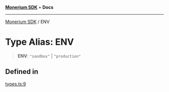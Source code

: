 [**Monerium SDK**](../README.md) • **Docs**

***

[Monerium SDK](../README.md) / ENV

# Type Alias: ENV

> **ENV**: `"sandbox"` \| `"production"`

## Defined in

[types.ts:9](https://github.com/monerium/js-monorepo/blob/4f2ccbbab3654810f24287d973126d95378140bb/packages/sdk/src/types.ts#L9)
